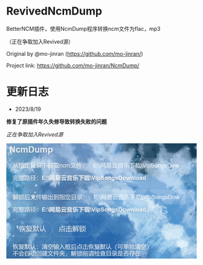 # RevivedNcmDump

BetterNCM插件，使用NcmDump程序转换ncm文件为flac，mp3

（正在争取加入Revived源）

Original by @mo-jinran (https://github.com/mo-jinran/)

Project link: https://github.com/mo-jinran/NcmDump/

# 更新日志

- 2023/8/19

**修复了原插件年久失修导致转换失败的问题**

*正在争取加入Revived源*

![preview](preview.png)

